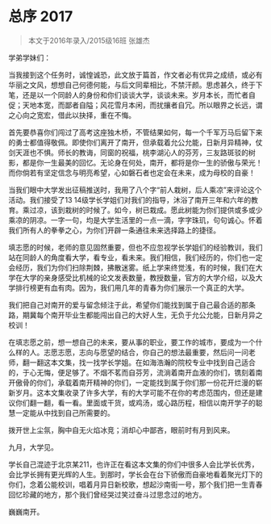 # 总序 2017

> 本文于2016年录入/2015级16班 张雄杰

学弟学妹们：

当我接到这个任务时，诚惶诚恐，此文放于篇首，作文者必有优异之成绩，或必有华丽之文风，想想自己何德何能，与后文同辈相比，不禁汗颜。思虑甚久，终于下笔，还是以一个同龄人的身份和你们谈谈大学，谈谈未来。岁月本长，而忙者自促；天地本宽，而鄙者自隘；风花雪月本闲，而扰攘者自冗。所以眼界之长远，谓之心向之宽宏，借此以抉择，重在不悔。

首先要恭喜你们闯过了高考这座独木桥，不管结果如何，每一个千军万马后留下来的勇士都值得敬佩。即使你们离开了南开，但承载着允公允能，日新月异精神，仗剑天涯也不惧。师长的教诲，同窗的祝福，桃李湖沁人的芬芳，三友路斑驳的树影，都是你一生最美的回忆。无论身在何处，南开，都将是你一生的骄傲与荣光！而你倘若有坚定信念与明亮希望，心如磐石者也定会在未来，成为母校的自豪！

当我们眼中大学发出征稿推送时，我用了八个字“前人栽树，后人乘凉”来评论这个活动。我们接受了13 14级学长学姐们对我们的指导，沐浴了南开三年和六年的教育。乘过凉，该到栽树的时候了。如今，树已栽成。愿此树能为你们提供或多或少乘凉的阴凉。一字一句，均是大学生活里的一点一滴，字字珠玑，句句诚心。怀着我们所有人的拳拳之心，为你们开辟一条通往未来选择路上的捷径。

填志愿的时候，老师的意见固然重要，但也不应忽视学长学姐们的经验教训，我们站在同龄人的角度看大学，看专业，看未来。我们相信，我们经历的，你们也一定会经历，我们为你们扫除荆棘，拂散迷雾。纸上学来终觉浅，有的时候，我们在大学在大学的亲身感受比机械的论文发表数量，教授数量，官方的大学介绍，以及大学排行榜更有血有肉。因为，我们用几年的青春为你们展示一个真正的大学。

我们把自己对南开的爱与留念倾注于此，希望你们能找到属于自己最合适的那条路，期冀每个南开毕业生都能闯出自己的大好人生，无负于允公允能，日新月异之校训！

在填志愿之前，想一想自己的未来，要从事的职业，要工作的城市，要成为一个什么样的人。志愿志愿，志向与愿望的结合，你自己的想法最重要，然后问一问老师，翻一翻这本文集，找一找学长学姐。在如海浩瀚的院校专业中找到自己适合的，于心无悔，便足够了。不烟不茗而自芬芳，流淌着南开血液的你们，镌刻着南开傲骨的你们，承载着南开精神的你们，一定能找到属于你们那一份花开烂漫的崭新岁月。这本文集收录了许多大学，有的大学可能不在你的考虑范围内，但还是建议你们翻一翻，看一看。里面或干货，或鸡汤，或心路历程，相信以南开学子的聪慧一定能从中找到自己所需要的。

拨开世上尘氛，胸中自无火焰冰竞；消却心中鄙吝，眼前时有月到风来。

九月，大学见。

学长自己混迹于北京某211，也许正在看这本文集的你们中很多人会比学长优秀，会比学长拥有更光辉的人生。到那时，学长会在台下骄傲而自豪地看着聚光灯下的你们，念着公能校训，唱着月异日新校歌，想起沙南街一号，那个我们把一生青春回忆珍藏的地方，那个我们曾经哭过笑过奋斗过思念过的地方。

巍巍南开。